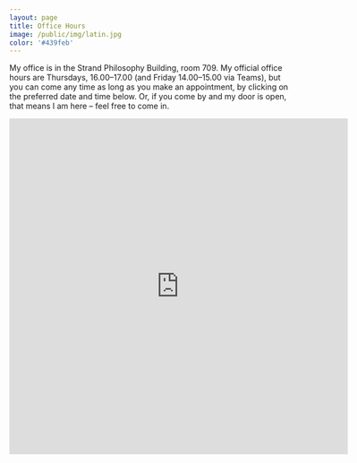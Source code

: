 ```yaml
---
layout: page
title: Office Hours
image: /public/img/latin.jpg
color: '#439feb'
---
```



My office is in the Strand Philosophy Building, room 709. My official office hours are Thursdays, 16.00–17.00 (and Friday 14.00–15.00 via Teams), but you can come any time as long as you make an appointment, by clicking on the preferred date and time below. Or, if you come by and my door is open, that means I am here – feel free to come in.

<iframe src="https://ztoth.youcanbook.me/?noframe=true&skipHeaderFooter=true" style="width:120%;height:600px;border:1px;border-color:#000000;background-color:transparent;" frameborder="1" allowtransparency="false" onload="keepInView(this);"></iframe> 



